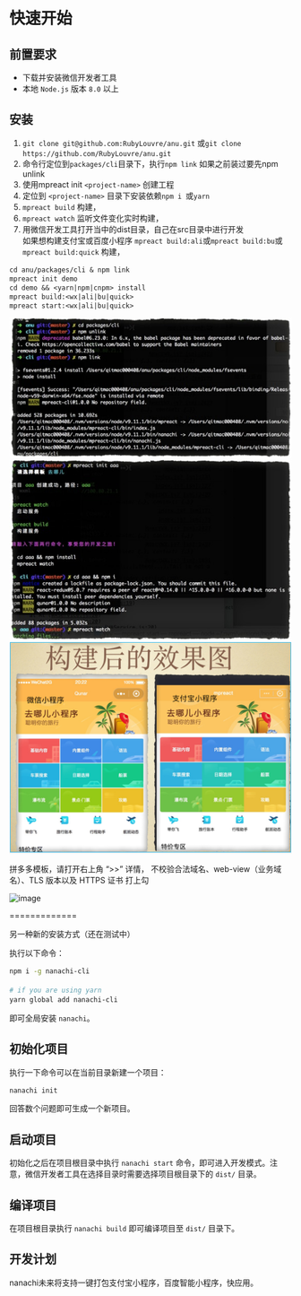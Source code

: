 # 快速开始

## 前置要求

* 下载并安装微信开发者工具
* 本地 `Node.js` 版本 `8.0` 以上

## 安装

1. `git clone git@github.com:RubyLouvre/anu.git` 或`git clone https://github.com/RubyLouvre/anu.git`<br />
2. 命令行定位到`packages/cli`目录下，执行`npm link` 如果之前装过要先npm unlink<br />
3. 使用mpreact init `<project-name>` 创建工程<br />
4. 定位到  `<project-name>` 目录下安装依赖`npm i `或`yarn`
5.  `mpreact build` 构建，<br />
6.  `mpreact watch` 监听文件变化实时构建，<br />
7. 用微信开发工具打开当中的dist目录，自己在src目录中进行开发<br />
如果想构建支付宝或百度小程序  `mpreact build:ali`或`mpreact build:bu`或`mpreact build:quick` 构建，<br />

```shell
cd anu/packages/cli & npm link
mpreact init demo
cd demo && <yarn|npm|cnpm> install
mpreact build:<wx|ali|bu|quick>
mpreact start:<wx|ali|bu|quick>
```
![image](./1538220971720.png)
![image](./1538220971721.png)
![image](./1538220971722.png)


拼多多模板，请打开右上角 “>>” 详情，  不校验合法域名、web-view（业务域名）、TLS 版本以及 HTTPS 证书 打上勾


![image](https://user-images.githubusercontent.com/190846/45038189-53f44a80-b093-11e8-9ecb-a4080f21b262.png)



=============

另一种新的安装方式（还在测试中）

执行以下命令：

```bash
npm i -g nanachi-cli

# if you are using yarn
yarn global add nanachi-cli
```

即可全局安装 `nanachi`。

## 初始化项目

执行一下命令可以在当前目录新建一个项目：

```bash
nanachi init
```

回答数个问题即可生成一个新项目。

## 启动项目

初始化之后在项目根目录中执行 `nanachi start` 命令，即可进入开发模式。注意，微信开发者工具在选择目录时需要选择项目根目录下的 `dist/` 目录。

## 编译项目

在项目根目录执行 `nanachi build` 即可编译项目至 `dist/` 目录下。

## 开发计划

nanachi未来将支持一键打包支付宝小程序，百度智能小程序，快应用。

